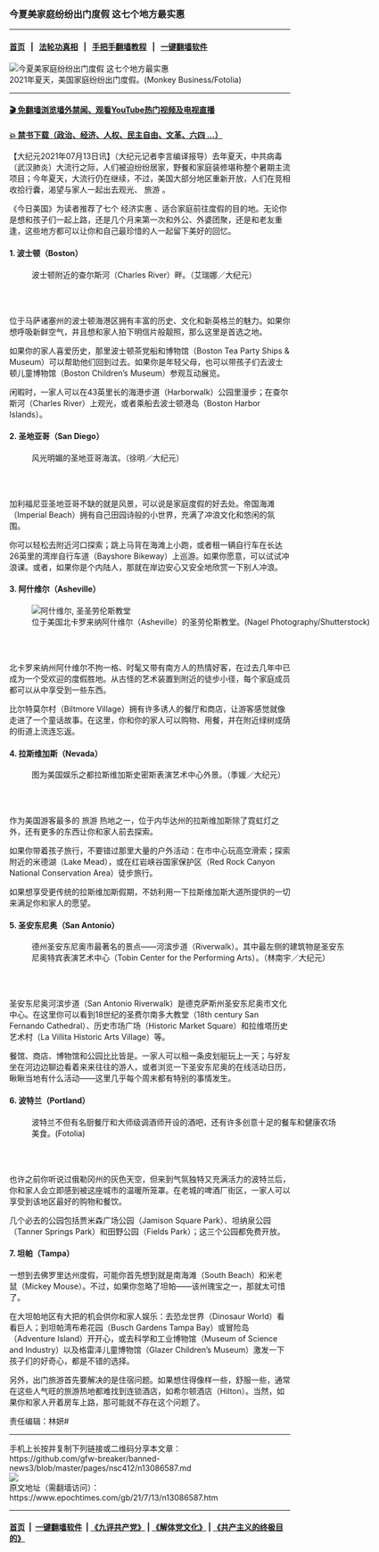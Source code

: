 ### 今夏美家庭纷纷出门度假 这七个地方最实惠
------------------------

#### [首页](https://github.com/gfw-breaker/banned-news3/blob/master/README.md) &nbsp;&nbsp;|&nbsp;&nbsp; [法轮功真相](https://github.com/begood0513/basic/blob/master/README.md)  &nbsp;&nbsp;|&nbsp;&nbsp; [手把手翻墙教程](https://github.com/gfw-breaker/guides/wiki)  &nbsp;&nbsp;|&nbsp;&nbsp; [一键翻墙软件](https://github.com/gfw-breaker/nogfw/blob/master/README.md)  



<div><img alt="今夏美家庭纷纷出门度假 这七个地方最实惠" class="attachment-djy_600_400 size-djy_600_400 wp-post-image" src="https://i.epochtimes.com/assets/uploads/2012/07/1207020542472042-600x400.jpg"/>
<div class="caption">
 2021年夏天，美国家庭纷纷出门度假。(Monkey Business/Fotolia)
</div></div><hr/>

#### [ 🎬  免翻墙浏览墙外禁闻、观看YouTube热门视频及电视直播](https://github.com/gfw-breaker/HelloWorld)

#### [ 💥  禁书下载（政治、经济、人权、民主自由、文革、六四 ...）](https://github.com/gfw-breaker/books/blob/master/README.md)

<div><p>
 【大纪元2021年07月13日讯】（大纪元记者李言编译报导）去年夏天，中共病毒（武汉肺炎）大流行之际，人们被迫纷纷居家，野餐和家庭装修堪称整个暑期主流项目；今年夏天，大流行仍在继续，不过，美国大部分地区重新开放，人们在竞相收拾行囊，渴望与家人一起出去观光、
 <ok href="https://www.epochtimes.com/gb/tag/%E6%97%85%E6%B8%B8.html">
  旅游
 </ok>
 。
</p>
<p>
 《今日美国》为读者推荐了七个
 <ok href="https://www.epochtimes.com/gb/tag/%E7%BB%8F%E6%B5%8E%E5%AE%9E%E6%83%A0.html">
  经济实惠
 </ok>
 、适合家庭前往度假的目的地。无论你是想和孩子们一起上路，还是几个月来第一次和外公、外婆团聚，还是和老友重逢，这些地方都可以让你和自己最珍惜的人一起留下美好的回忆。
</p>
<h4>
 1. 波士顿（Boston）
</h4>
<figure aria-describedby="caption-attachment-12978517" class="wp-caption aligncenter" id="attachment_12978517" style="width: 684px">
 <ok href="https://i.epochtimes.com/assets/uploads/2021/05/id12978517-2018.5.10_Irena_Boston_7795.jpg" target="_blank">
  <img alt="" class="wp-image-12978517" src="https://i.epochtimes.com/assets/uploads/2021/05/id12978517-2018.5.10_Irena_Boston_7795-923x400.jpg"/>
 </ok>
 <br/><figcaption class="wp-caption-text" id="caption-attachment-12978517">
  波士顿附近的查尔斯河（Charles River）畔。（艾瑞娜／大纪元）
 </figcaption><br/>
</figure><br/>
<p>
 位于马萨诸塞州的波士顿海港区拥有丰富的历史、文化和新英格兰的魅力。如果你想呼吸新鲜空气，并且想和家人拍下明信片般靓照，那么这里是首选之地。
</p>
<p>
 如果你的家人喜爱历史，那里波士顿茶党船和博物馆（Boston Tea Party Ships &amp; Museum）可以帮助他们回到过去。如果你是年轻父母，也可以带孩子们去波士顿儿童博物馆（Boston Children’s Museum）参观互动展览。
</p>
<p>
 闲暇时，一家人可以在43英里长的海港步道（Harborwalk）公园里漫步；在查尔斯河（Charles River）上观光，或者乘船去波士顿港岛（Boston Harbor Islands）。
</p>
<h4>
 2. 圣地亚哥（San Diego）
</h4>
<figure aria-describedby="caption-attachment-6294244" class="wp-caption aligncenter" id="attachment_6294244" style="width: 634px">
 <ok href="https://i.epochtimes.com/assets/uploads/2009/03/903281746211981.jpg" target="_blank">
  <img alt="" class="size-medium_vertical wp-image-6294244" src="https://i.epochtimes.com/assets/uploads/2009/03/903281746211981-634x400.jpg"/>
 </ok>
 <br/><figcaption class="wp-caption-text" id="caption-attachment-6294244">
  风光明媚的圣地亚哥海滨。（徐明／大纪元）
 </figcaption><br/>
</figure><br/>
<p>
 加利福尼亚圣地亚哥不缺的就是风景，可以说是家庭度假的好去处。帝国海滩（Imperial Beach）拥有自己田园诗般的小世界，充满了冲浪文化和悠闲的氛围。
</p>
<p>
 你可以轻松去附近河口探索；跳上马背在海滩上小跑，或者租一辆自行车在长达26英里的湾岸自行车道（Bayshore Bikeway）上巡游。如果你愿意，可以试试冲浪课。或者，如果你是个内陆人，那就在岸边安心又安全地欣赏一下别人冲浪。
</p>
<h4>
 3. 阿什维尔（Asheville）
</h4>
<figure aria-describedby="caption-attachment-12581370" class="wp-caption aligncenter" id="attachment_12581370" style="width: 667px">
 <ok href="https://i.epochtimes.com/assets/uploads/2020/11/Ashville-NC-700x420.jpg" target="_blank">
  <img alt="阿什维尔, 圣圣劳伦斯教堂" class="size-medium_vertical wp-image-12581370" src="https://i.epochtimes.com/assets/uploads/2020/11/Ashville-NC-700x420-667x400.jpg"/>
 </ok>
 <br/><figcaption class="wp-caption-text" id="caption-attachment-12581370">
  位于美国北卡罗来纳阿什维尔（Asheville）的圣劳伦斯教堂。(Nagel Photography/Shutterstock)
 </figcaption><br/>
</figure><br/>
<p>
 北卡罗来纳州阿什维尔不拘一格、时髦又带有南方人的热情好客，在过去几年中已成为一个受欢迎的度假胜地。从古怪的艺术装置到附近的徒步小径，每个家庭成员都可以从中享受到一些东西。
</p>
<p>
 比尔特莫尔村（Biltmore Village）拥有许多诱人的餐厅和商店，让游客感觉就像走进了一个童话故事。在这里，你和你的家人可以购物、用餐，并在附近绿树成荫的街道上流连忘返。
</p>
<h4>
 4. 拉斯维加斯（Nevada）
</h4>
<figure aria-describedby="caption-attachment-11905087" class="wp-caption aligncenter" id="attachment_11905087" style="width: 605px">
 <ok href="https://i.epochtimes.com/assets/uploads/2020/02/2002290252542124.jpg" target="_blank">
  <img alt="" class="size-medium_vertical wp-image-11905087" src="https://i.epochtimes.com/assets/uploads/2020/02/2002290252542124-605x400.jpg"/>
 </ok>
 <br/><figcaption class="wp-caption-text" id="caption-attachment-11905087">
  图为美国娱乐之都拉斯维加斯史密斯表演艺术中心外景。（季媛／大纪元）
 </figcaption><br/>
</figure><br/>
<p>
 作为美国游客最多的
 <ok href="https://www.epochtimes.com/gb/tag/%E6%97%85%E6%B8%B8.html">
  旅游
 </ok>
 热地之一，位于内华达州的拉斯维加斯除了霓虹灯之外，还有更多的东西让你和家人前去探索。
</p>
<p>
 如果你带着孩子旅行，不要错过那里大量的户外活动：在市中心玩高空滑索；探索附近的米德湖（Lake Mead），或在红岩峡谷国家保护区（Red Rock Canyon National Conservation Area）徒步旅行。
</p>
<p>
 如果想享受更传统的拉斯维加斯假期，不妨利用一下拉斯维加斯大道所提供的一切来满足你和家人的愿望。
</p>
<h4>
 5. 圣安东尼奥（San Antonio）
</h4>
<figure aria-describedby="caption-attachment-9044791" class="wp-caption aligncenter" id="attachment_9044791" style="width: 573px">
 <ok href="https://i.epochtimes.com/assets/uploads/2017/04/1704151911042153.jpg" target="_blank">
  <img alt="" class="size-medium_vertical wp-image-9044791" src="https://i.epochtimes.com/assets/uploads/2017/04/1704151911042153-573x400.jpg"/>
 </ok>
 <br/><figcaption class="wp-caption-text" id="caption-attachment-9044791">
  德州圣安东尼奥市最著名的景点——河滨步道（Riverwalk）。其中最左侧的建筑物是圣安东尼奥特宾表演艺术中心（Tobin Center for the Performing Arts）。（林南宇／大纪元）
 </figcaption><br/>
</figure><br/>
<p>
 圣安东尼奥河滨步道（San Antonio Riverwalk）是德克萨斯州圣安东尼奥市文化中心。在这里你可以看到18世纪的圣费尔南多大教堂（18th century San Fernando Cathedral）、历史市场广场（Historic Market Square）和拉维塔历史艺术村（La Villita Historic Arts Village）等。
</p>
<p>
 餐馆、商店、博物馆和公园比比皆是。一家人可以租一条皮划艇玩上一天；与好友坐在河边边聊边看着来来往往的游人，或者浏览一下圣安东尼奥的在线活动日历，瞅瞅当地有什么活动——这里几乎每个周末都有特别的事情发生。
</p>
<h4>
 6. 波特兰（Portland）
</h4>
<figure aria-describedby="caption-attachment-6551243" class="wp-caption aligncenter" id="attachment_6551243" style="width: 559px">
 <ok href="https://i.epochtimes.com/assets/uploads/2016/01/1503041502272483.jpg" target="_blank">
  <img alt="" class="size-medium_vertical wp-image-6551243" src="https://i.epochtimes.com/assets/uploads/2016/01/1503041502272483-559x400.jpg"/>
 </ok>
 <br/><figcaption class="wp-caption-text" id="caption-attachment-6551243">
  波特兰不但有名厨餐厅和大师级调酒师开设的酒吧，还有许多创意十足的餐车和健康农场美食。(Fotolia)
 </figcaption><br/>
</figure><br/>
<p>
 也许之前你听说过俄勒冈州的灰色天空，但来到气氛独特又充满活力的波特兰后，你和家人会立即感到被这座城市的温暖所笼罩。在老城的啤酒厂街区，一家人可以享受到该地区最好的购物和餐饮。
</p>
<p>
 几个必去的公园包括贾米森广场公园（Jamison Square Park）、坦纳泉公园（Tanner Springs Park）和田野公园（Fields Park）；这三个公园都免费开放。
</p>
<h4>
 7. 坦帕（Tampa）
</h4>
<p>
 一想到去佛罗里达州度假，可能你首先想到就是南海滩（South Beach）和米老鼠（Mickey Mouse）。不过，如果你忽略了坦帕——该州瑰宝之一，那就太可惜了。
</p>
<p>
 在大坦帕地区有大把的机会供你和家人娱乐：去恐龙世界（Dinosaur World）看看巨人；到坦帕湾布希花园（Busch Gardens Tampa Bay）或冒险岛（Adventure Island）开开心，或去科学和工业博物馆（Museum of Science and Industry）以及格雷泽儿童博物馆（Glazer Children’s Museum）激发一下孩子们的好奇心，都是不错的选择。
</p>
<p>
 另外，出门旅游首先要解决的是住宿问题。如果想住得像样一些，舒服一些，通常在这些人气旺的旅游热地都难找到连锁酒店，如希尔顿酒店（Hilton）。当然，如果你和家人开着房车上路，那可能就不存在这个问题了。
</p>
<p>
 责任编辑：林妍#
</p>
</div>
<hr/>
手机上长按并复制下列链接或二维码分享本文章：<br/>
https://github.com/gfw-breaker/banned-news3/blob/master/pages/nsc412/n13086587.md <br/>
<a href='https://github.com/gfw-breaker/banned-news3/blob/master/pages/nsc412/n13086587.md'><img src='https://github.com/gfw-breaker/banned-news3/blob/master/pages/nsc412/n13086587.md.png'/></a> <br/>
原文地址（需翻墙访问）：https://www.epochtimes.com/gb/21/7/13/n13086587.htm


------------------------
#### [首页](https://github.com/gfw-breaker/banned-news3/blob/master/README.md) &nbsp;|&nbsp; [一键翻墙软件](https://github.com/gfw-breaker/nogfw/blob/master/README.md) &nbsp;| [《九评共产党》](https://github.com/gfw-breaker/9ping.md/blob/master/README.md#九评之一评共产党是什么) | [《解体党文化》](https://github.com/gfw-breaker/jtdwh.md/blob/master/README.md) | [《共产主义的终极目的》](https://github.com/gfw-breaker/gczydzjmd.md/blob/master/README.md)


<img src='http://gfw-breaker.win/banned-news3/pages/nsc412/n13086587.md' width='0px' height='0px'/>